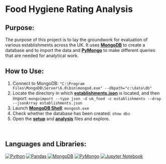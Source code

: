 # Food Hygiene Rating Analysis

## Purpose:

  The purpose of this project is to lay the groundwork for evaluation of various establishments across the UK. It uses <a href= "https://www.mongodb.com"> <b>MongoDB</b></a> to create a database and to import the data and <a href= "https://pymongo.readthedocs.io/en/stable/"> <b>PyMongo</b></a> to make different queries that are needed for analytical work.

## How to Use:

1. Connect to MongoDB: `"C:\Program Files\MongoDB\Server\6.0\bin\mongod.exe" --dbpath="c:\data\db"`
2. Locate the directory in which <a href= "https://github.com/ericyang91/Food_Hygiene_Rating_Analysis/tree/main/Resources"> <b>establishments.json</b></a> is located, and then import: `mongoimport --type json -d uk_food -c establishments --drop --jsonArray establishments.json`
3. Launch <a href= "https://pymongo.readthedocs.io/en/stable/"> <b>MongoDB Shell</b></a>: `mongosh.exe`
4. Check whether the database has been created: `show dbs`
5. Open the <a href= "https://github.com/ericyang91/Food_Hygiene_Rating_Analysis/blob/main/NoSQL_setup_starter.ipynb"> <b>setup</b></a> and <a href= "https://github.com/ericyang91/Food_Hygiene_Rating_Analysis/blob/main/NoSQL_analysis_starter.ipynb"> <b>analysis</b></a> files and explore.
</br>

## Languages and Libraries:

[![Python](https://img.shields.io/badge/python-v3.10-blue)](https://www.python.org/downloads/release/python-310/)
[![Pandas](https://img.shields.io/badge/pandas-v1.3.3-blue)](https://pandas.pydata.org/)
[![MongoDB](https://img.shields.io/badge/MongoDB-v5.0.5-green)](https://www.mongodb.com/)
[![PyMongo](https://img.shields.io/badge/PyMongo-v3.12.0-green)](https://pypi.org/project/pymongo/)
[![Jupyter Notebook](https://img.shields.io/badge/Jupyter-Notebook-orange)](https://jupyter.org/)
